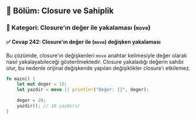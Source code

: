 ## 📘 Bölüm: Closure ve Sahiplik  
### 🔹 Kategori: Closure'ın değer ile yakalaması (`move`)  
#### ✅ Cevap 242: Closure'ın değer ile (`move`) değişken yakalaması

Bu çözümde, closure'ın değişkenleri `move` anahtar kelimesiyle değer olarak nasıl yakalayabileceği gösterilmektedir. Closure yakaladığı değerin sahibi olur, bu nedenle orijinal değişkende yapılan değişiklikler closure'ı etkilemez.

```rust
fn main() {
    let mut deger = 10;
    let yazdir = move || println!("Değer: {}", deger);

    deger = 20;
    yazdir(); // 10 yazdırır
}
```
